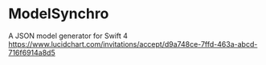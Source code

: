 # ModelSynchro
A JSON model generator for Swift 4
https://www.lucidchart.com/invitations/accept/d9a748ce-7ffd-463a-abcd-716f6914a8d5

